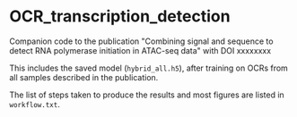 # OCR_transcription_detection
Companion code to the publication "Combining signal and sequence to detect RNA polymerase initiation in ATAC-seq data" with DOI xxxxxxxx

This includes the saved model (`hybrid_all.h5`), after training on OCRs from all samples described in the publication.

The list of steps taken to produce the results and most figures are listed in `workflow.txt`.

